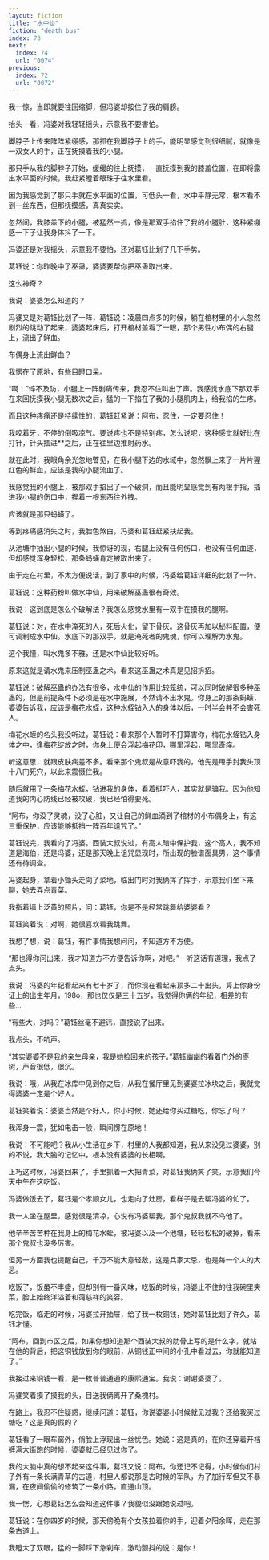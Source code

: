 ```yaml
---
layout: fiction
title: "水中仙"
fiction: "death_bus"
index: 73
next:
  index: 74
  url: "0074"
previous:
  index: 72
  url: "0072"
---
```

我一惊，当即就要往回缩脚，但冯婆却按住了我的肩膀。

抬头一看，冯婆对我轻轻摇头，示意我不要害怕。

脚脖子上传来阵阵紧绷感，那抓在我脚脖子上的手，能明显感觉到很细腻，就像是一双女人的手，正在抚摸着我的小腿。

那只手从我的脚脖子开始，缓缓的往上抚摸，一直抚摸到我的膝盖位置，在即将露出水平面的时候，我赶紧瞪着眼珠子往水里看。

因为我感觉到了那只手就在水平面的位置，可低头一看，水中平静无常，根本看不到一丝东西，但那抚摸感，真真实实。

忽然间，我膝盖下的小腿，被猛然一抓，像是那双手掐住了我的小腿肚，这种紧绷感一下子让我身体抖了一下。

冯婆还是对我摇头，示意我不要怕，还对葛钰比划了几下手势。

葛钰说：你昨晚中了巫蛊，婆婆要帮你把巫蛊取出来。

这么神奇？

我说：婆婆怎么知道的？

冯婆又是对葛钰比划了一阵，葛钰说：凌晨四点多的时候，躺在棺材里的小人忽然剧烈的跳动了起来，婆婆起床后，打开棺材盖看了一眼，那个男性小布偶的右腿上，流出了鲜血。

布偶身上流出鲜血？

我愣在了原地，有些目瞪口呆。

“啊！”悴不及防，小腿上一阵剧痛传来，我忍不住叫出了声。我感觉水底下那双手在来回抚摸我小腿无数次之后，猛的一下掐在了我的小腿肌肉上，给我掐的生疼。

而且这种疼痛还是持续性的，葛钰赶紧说：阿布，忍住，一定要忍住！

我咬着牙，不停的倒吸凉气。要说疼也不是特别疼，怎么说呢，这种感觉就好比在打针，针头插进**之后，正在往里边推射药水。

就在此时，我眼角余光忽地瞥见，在我小腿下边的水域中，忽然飘上来了一片片猩红色的鲜血，应该是我的小腿流血了。

我感觉我的小腿上，被那双手掐出了一个破洞，而且能明显感觉到有两根手指，插进我小腿的伤口中，捏着一根东西往外拽。

应该就是那只蚂蟥了。

等到疼痛感消失之时，我脸色煞白，冯婆和葛钰赶紧扶起我。

从池塘中抽出小腿的时候，我惊讶的现，右腿上没有任何伤口，也没有任何血迹，但却感觉浑身轻松，那条蚂蟥肯定被取出来了。

由于走在村里，不太方便说话，到了家中的时候，冯婆给葛钰详细的比划了一阵。

葛钰说：这种药粉叫做水中仙，用来破解巫蛊很有奇效。

我说：这到底是怎么个破解法？我怎么感觉水里有一双手在摸我的腿啊。

葛钰说：对，在水中淹死的人，死后火化，留下骨灰。这骨灰再加以秘料配置，便可调制成水中仙。水底下的那双手，就是淹死者的鬼魂，你可以理解为水鬼。

这个我懂，叫水鬼多不雅，还是水中仙比较好听。

原来这就是请水鬼来压制巫蛊之术，看来这巫蛊之术真是见招拆招。

葛钰说：破解巫蛊的办法有很多，水中仙的作用比较笼统，可以同时破解很多种巫蛊的，但是前提条件下必须是在水中施展，不然请不出水鬼。你身上的那条蚂蟥，婆婆告诉我，应该是梅花水蛭，这种水蛭钻入人的身体以后，一时半会并不会害死人。

梅花水蛭的名头我没听过，葛钰说：看来那个人暂时不打算害你，梅花水蛭钻入身体之中，逢梅花绽放之时，你身上便会浮起梅花印，哪里浮起，哪里奇痒。

听这意思，就跟皮肤病差不多。看来那个鬼叔是故意吓我的，他先是甩手封我头顶十八门死穴，以此来震慑住我。

随后就用了一条梅花水蛭，钻进我的身体，看着挺吓人，其实就是骗我。因为他知道我的内心防线已经被攻破，我已经怕得要死。

“阿布，你没了灵魂，没了心脏，又让自己的鲜血滴到了棺材的小布偶身上，有这三重保护，应该能够抵挡一阵百年诅咒了。”

葛钰说完，我看向了冯婆。西装大叔说过，有高人暗中保护我，这个高人，我不知道是海伯，还是冯婆，还是那天晚上诅咒显现时，所出现的脸谱面具男，这个事情还有待调查。

冯婆起身，拿着小锄头走向了菜地，临出门时对我俩挥了挥手，示意我们坐下来聊，她去弄点青菜。

我指着墙上泛黄的照片，问：葛钰，你是不是经常跳舞给婆婆看？

葛钰笑着说：对啊，她很喜欢看我跳舞。

我想了想，说：葛钰，有件事情我想问问，不知道方不方便。

“那也得你问出来，我才知道方不方便告诉你啊，对吧。”一听这话有道理，我点了点头。

我说：冯婆的年纪看起来有七十岁了，而你现在看起来顶多二十出头，算上你身份证上的出生年月，198o，那也仅仅是三十五岁，我觉得你俩的年纪，相差的有些...

“有些大，对吗？”葛钰丝毫不避讳，直接说了出来。

我点头，不吭声。

“其实婆婆不是我的亲生母亲，我是她捡回来的孩子。”葛钰幽幽的看着门外的枣树，声音很低，很沉。

我说：哦，从我在冰库中见到你之后，从我在餐厅里见到婆婆拉冰块之后，我就觉得婆婆一定是个好人。

葛钰笑着说：婆婆当然是个好人，你小时候，她还给你买过糖吃，你忘了吗？

我浑身一震，犹如电击一般，瞬间愣在原地！

我说：不可能吧？我从小生活在乡下，村里的人我都知道，我从来没见过婆婆，别的不说，我大脑的记忆中，根本没有婆婆的长相啊。

正巧这时候，冯婆回来了，手里抓着一大把青菜，对葛钰我俩笑了笑，示意我们今天中午在这吃饭。

冯婆做饭去了，葛钰是个孝顺女儿，也走向了灶房，看样子是去帮冯婆的忙了。

我一人坐在屋里，感觉很是清凉，心说有冯婆帮我，那个鬼叔我就不鸟他了。

他辛辛苦苦种在我身上的梅花水蛭，被冯婆以及一个池塘，轻轻松松的破掉，看来那个鬼叔也没多厉害。

但另一方面我也提醒自己，千万不能大意轻敌，这是兵家大忌，也是每一个人的大忌。

吃饭了，饭虽不丰盛，但却别有一番风味，吃饭的时候，冯婆止不住的往我碗里夹菜，脸上始终洋溢着和蔼慈祥的笑容。

吃完饭，临走的时候，冯婆拉开抽屉，给了我一枚铜钱，她对葛钰比划了许久，葛钰才懂。

“阿布，回到市区之后，如果你想知道那个西装大叔的肋骨上写的是什么字，就站在他的背后，把这铜钱放到你的眼前，从铜钱正中间的小孔中看过去，你就能知道了。”

我接过来铜钱一看，是一枚普普通通的康熙通宝。我说：谢谢婆婆了。

冯婆笑着摸了摸我的头，目送我俩离开了桑槐村。

在路上，我忍不住疑惑，继续问道：葛钰，你说婆婆小时候就见过我？还给我买过糖吃？这是真的假的？

葛钰看了一眼车窗外，俏脸上浮现出一丝忧色。她说：这是真的，在你还穿着开裆裤满大街跑的时候，婆婆就已经见过你了。

我的大脑中真的想不起来这件事，葛钰又说：阿布，你还记不记得，小时候你们村子外有一条长满青草的古道，村里人都说那是古时候的军队，为了加行军但又不暴漏，在夜间偷偷的修筑了一条小路，直通山顶。

我一愣，心想葛钰怎么会知道这件事？我貌似没跟她说过吧。

葛钰说：在你四岁的时候，那天傍晚有个女孩拉着你的手，迎着夕阳余晖，走在那条古道上。

我瞪大了双眼，猛的一脚踩下急刹车，激动颤抖的说：是你！